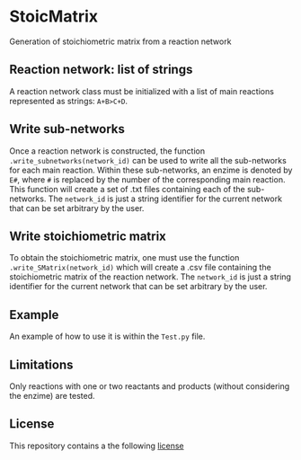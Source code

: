 # StoicMatrix
Generation of stoichiometric matrix from a reaction network

## Reaction network: list of strings

A reaction network class must be initialized with a list of main reactions represented as strings: `A+B>C+D`.

## Write sub-networks

Once a reaction network is constructed, the function `.write_subnetworks(network_id)` can be used to write all the sub-networks for each main reaction.
Within these sub-networks, an enzime is denoted by `E#`, where `#` is replaced by the number of the corresponding main reaction. This function will create a set of .txt files containing each of the sub-networks. The `network_id` is just a string identifier for the current network that can be set arbitrary by the user.

## Write stoichiometric matrix

To obtain the stoichiometric matrix, one must use the function `.write_SMatrix(network_id)` which will create a .csv file containing the stoichiometric matrix of the reaction network. The `network_id` is just a string identifier for the current network that can be set arbitrary by the user.

## Example

An example of how to use it is within the `Test.py` file.

## Limitations

Only reactions with one or two reactants and products (without considering the enzime) are tested.

## License

This repository contains a the following [license](https://github.com/edgarsmdn/StoicMatrix/blob/main/LICENSE)
